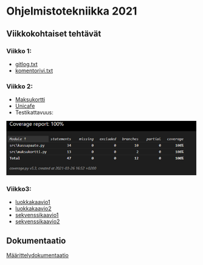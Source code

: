 # Ohjelmistotekniikka 2021

## Viikkokohtaiset tehtävät

### Viikko 1:

* [gitlog.txt](https://github.com/beeemil/ot-harjoitustyo/blob/master/laskarit/viikko1/gitlog.txt)
* [komentorivi.txt](https://github.com/beeemil/ot-harjoitustyo/blob/master/laskarit/viikko1/komentorivi.txt)

### Viikko 2:
* [Maksukortti](https://github.com/beeemil/ot-harjoitustyo/tree/master/laskarit/viikko2/maksukortti)
* [Unicafe](https://github.com/beeemil/ot-harjoitustyo/tree/master/laskarit/viikko2/unicafe)
* Testikattavuus: 
<img src="https://github.com/beeemil/ot-harjoitustyo/blob/master/laskarit/viikko2/testikattavuus.PNG" width=500>

### Viikko3:
* [luokkakaavio1](https://github.com/beeemil/ot-harjoitustyo/blob/master/laskarit/viikko3/luokkakaavio1.PNG)
* [luokkakaavio2](https://github.com/beeemil/ot-harjoitustyo/blob/master/laskarit/viikko3/luokkakaavio2.PNG)
* [sekvenssikaavio1](https://github.com/beeemil/ot-harjoitustyo/blob/master/laskarit/viikko3/sekvenssikaavio1.PNG)
* [sekvenssikaavio2](https://github.com/beeemil/ot-harjoitustyo/blob/master/laskarit/viikko3/sekvenssikaavio2.PNG)
## Dokumentaatio
[Määrittelydokumentaatio](https://github.com/beeemil/ot-harjoitustyo/blob/master/dokumentaatio/maarittelydokumentti.md)
